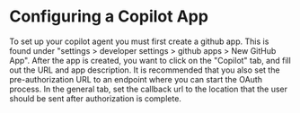 Configuring a Copilot App
=========================

To set up your copilot agent you must first create a github app.  This is found under "settings > developer settings > github apps > New GitHub App".  After the app is created, you want to click on the "Copilot" tab, and fill out the URL and app description.  It is recommended that you also set the pre-authorization URL to an endpoint where you can start the OAuth process.  In the general tab, set the callback url to the location that the user should be sent after authorization is complete.
